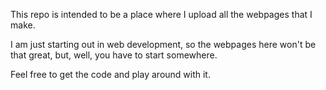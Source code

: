 This repo is intended to be a place where I upload all the webpages that I make.

I am just starting out in web development, so the webpages here won't be that great, but, well, you have to start somewhere.

Feel free to get the code and play around with it.
